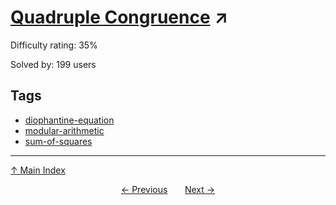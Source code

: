 # [Quadruple Congruence](https://projecteuler.net/problem=875) ↗️

Difficulty rating: 35%

Solved by: 199 users
## Tags

- [diophantine-equation](../tags/diophantine-equation.md)
- [modular-arithmetic](../tags/modular-arithmetic.md)
- [sum-of-squares](../tags/sum-of-squares.md)



---

[↑ Main Index](../README.md)


<div align=center><a href='874.md'>← Previous</a> &nbsp;&nbsp; &nbsp;&nbsp;  <a href='876.md'>Next →</a></div>
